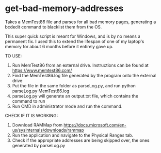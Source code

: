 # get-bad-memory-addresses
Takes a MemTest86 file and parses for all bad memory pages, generating a bcdedit command to blacklist them from the OS.

This super quick script is meant for Windows, and is by no means a permanent fix. I used this to extend the lifespan of one of my laptop's memory for about 6 months before it entirely gave up.

TO USE:
1. Run MemTest86 from an external drive. Instructions can be found at https://www.memtest86.com/
2. Find the MemTest86.log file generated by the program onto the external drive
3. Put the file in the same folder as parseLog.py, and run python parseLog.py MemTest86.log
4. parseLog.py will generate an output.txt file, which contains the command to run
5. Run CMD in administrator mode and run the command.

CHECK IF IT IS WORKING:
1. Download RAMMap from https://docs.microsoft.com/en-us/sysinternals/downloads/rammap
2. Run the application and navigate to the Physical Ranges tab.
3. Check if the appropriate addresses are being skipped over, the ones generated by parseLog.py
